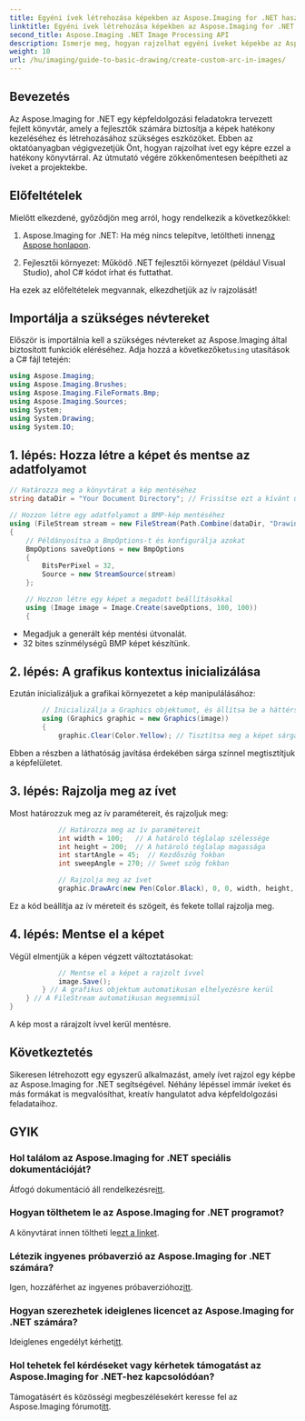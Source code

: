 ```yaml
---
title: Egyéni ívek létrehozása képekben az Aspose.Imaging for .NET használatával
linktitle: Egyéni ívek létrehozása képekben az Aspose.Imaging for .NET használatával
second_title: Aspose.Imaging .NET Image Processing API
description: Ismerje meg, hogyan rajzolhat egyéni íveket képekbe az Aspose.Imaging for .NET segítségével. Kövesse a lépésenkénti utasításokat a kép beállításához, a grafikai környezet inicializálásához, az ívparaméterek meghatározásához és a végső kimenet mentéséhez.
weight: 10
url: /hu/imaging/guide-to-basic-drawing/create-custom-arc-in-images/
---
```

## Bevezetés

Az Aspose.Imaging for .NET egy képfeldolgozási feladatokra tervezett fejlett könyvtár, amely a fejlesztők számára biztosítja a képek hatékony kezeléséhez és létrehozásához szükséges eszközöket. Ebben az oktatóanyagban végigvezetjük Önt, hogyan rajzolhat ívet egy képre ezzel a hatékony könyvtárral. Az útmutató végére zökkenőmentesen beépítheti az íveket a projektekbe.

## Előfeltételek

Mielőtt elkezdené, győződjön meg arról, hogy rendelkezik a következőkkel:

1.  Aspose.Imaging for .NET: Ha még nincs telepítve, letöltheti innen[az Aspose honlapon](https://releases.aspose.com/imaging/net/).

2. Fejlesztői környezet: Működő .NET fejlesztői környezet (például Visual Studio), ahol C# kódot írhat és futtathat.

Ha ezek az előfeltételek megvannak, elkezdhetjük az ív rajzolását!

## Importálja a szükséges névtereket

 Először is importálnia kell a szükséges névtereket az Aspose.Imaging által biztosított funkciók eléréséhez. Adja hozzá a következőket`using` utasítások a C# fájl tetején:

```csharp
using Aspose.Imaging;
using Aspose.Imaging.Brushes;
using Aspose.Imaging.FileFormats.Bmp;
using Aspose.Imaging.Sources;
using System;
using System.Drawing;
using System.IO;
```

## 1. lépés: Hozza létre a képet és mentse az adatfolyamot

```csharp
// Határozza meg a könyvtárat a kép mentéséhez
string dataDir = "Your Document Directory"; // Frissítse ezt a kívánt útvonalra

// Hozzon létre egy adatfolyamot a BMP-kép mentéséhez
using (FileStream stream = new FileStream(Path.Combine(dataDir, "DrawingArc_out.bmp"), FileMode.Create))
{
    // Példányosítsa a BmpOptions-t és konfigurálja azokat
    BmpOptions saveOptions = new BmpOptions
    {
        BitsPerPixel = 32,
        Source = new StreamSource(stream)
    };

    // Hozzon létre egy képet a megadott beállításokkal
    using (Image image = Image.Create(saveOptions, 100, 100))
    {
```

- Megadjuk a generált kép mentési útvonalát.
- 32 bites színmélységű BMP képet készítünk.

## 2. lépés: A grafikus kontextus inicializálása

Ezután inicializáljuk a grafikai környezetet a kép manipulálásához:

```csharp
        // Inicializálja a Graphics objektumot, és állítsa be a háttérszínt
        using (Graphics graphic = new Graphics(image))
        {
            graphic.Clear(Color.Yellow); // Tisztítsa meg a képet sárga háttérrel
```

Ebben a részben a láthatóság javítása érdekében sárga színnel megtisztítjuk a képfelületet.

## 3. lépés: Rajzolja meg az ívet

Most határozzuk meg az ív paramétereit, és rajzoljuk meg:

```csharp
            // Határozza meg az ív paramétereit
            int width = 100;   // A határoló téglalap szélessége
            int height = 200;  // A határoló téglalap magassága
            int startAngle = 45;  // Kezdőszög fokban
            int sweepAngle = 270; // Sweet szög fokban

            // Rajzolja meg az ívet
            graphic.DrawArc(new Pen(Color.Black), 0, 0, width, height, startAngle, sweepAngle);
```

Ez a kód beállítja az ív méreteit és szögeit, és fekete tollal rajzolja meg.

## 4. lépés: Mentse el a képet

Végül elmentjük a képen végzett változtatásokat:

```csharp
            // Mentse el a képet a rajzolt ívvel
            image.Save();
        } // A grafikus objektum automatikusan elhelyezésre kerül
    } // A FileStream automatikusan megsemmisül
}
```

A kép most a rárajzolt ívvel kerül mentésre.

## Következtetés

Sikeresen létrehozott egy egyszerű alkalmazást, amely ívet rajzol egy képbe az Aspose.Imaging for .NET segítségével. Néhány lépéssel immár íveket és más formákat is megvalósíthat, kreatív hangulatot adva képfeldolgozási feladataihoz.

## GYIK

### Hol találom az Aspose.Imaging for .NET speciális dokumentációját?

 Átfogó dokumentáció áll rendelkezésre[itt](https://reference.aspose.com/imaging/net/).

### Hogyan tölthetem le az Aspose.Imaging for .NET programot?

 A könyvtárat innen töltheti le[ezt a linket](https://releases.aspose.com/imaging/net/).

### Létezik ingyenes próbaverzió az Aspose.Imaging for .NET számára?

 Igen, hozzáférhet az ingyenes próbaverzióhoz[itt](https://releases.aspose.com/).

### Hogyan szerezhetek ideiglenes licencet az Aspose.Imaging for .NET számára?

 Ideiglenes engedélyt kérhet[itt](https://purchase.conholdate.com/temporary-license/).

### Hol tehetek fel kérdéseket vagy kérhetek támogatást az Aspose.Imaging for .NET-hez kapcsolódóan?

 Támogatásért és közösségi megbeszélésekért keresse fel az Aspose.Imaging fórumot[itt](https://forum.aspose.com/).
